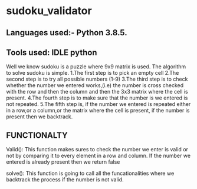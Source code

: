 # sudoku_validator

## Languages used:- Python 3.8.5.
## Tools used: IDLE python


Well we know sudoku is a puzzle where 9x9 matrix is used.
The algorithm to solve sudoku is simple.
	1.The first step is to pick an empty cell
	2.The second step is to try all possible numbers (1-9)
	3.The third step is to check whether the number we entered works,(i.e) the number is cross checked with the row and then the column and then the 3x3 matrix where the cell is present.
	4.The fourth step is to make sure that the number is we entered is not repeated.
	5.The fifth step is, if the number we entered is repeated either in a row,or a column,or the matrix where the cell is present, if the number is present then we backtrack. 

## FUNCTIONALTY
Valid():
	This function makes sures to check the number we enter is valid or not by comparing it to every element in a row and column. If the number we entered is already present then we return false

solve():
	This function is going to call all the funcationalities where we backtrack the process if the number is not valid.
